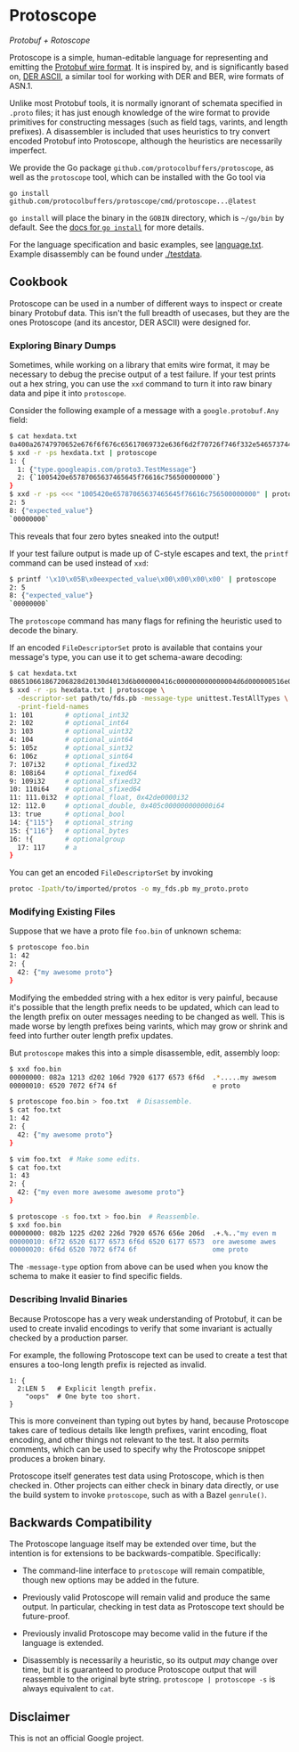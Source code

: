# Protoscope

*Protobuf + Rotoscope*

Protoscope is a simple, human-editable language for representing and emitting
the
[Protobuf wire format](https://developers.google.com/protocol-buffers/docs/encoding).
It is inspired by, and is significantly based on,
[DER ASCII](https://github.com/google/der-ascii), a similar tool for working
with DER and BER, wire formats of ASN.1.

Unlike most Protobuf tools, it is normally ignorant of schemata specified in
`.proto` files; it has just enough knowledge of the wire format to provide
primitives for constructing messages (such as field tags, varints, and length
prefixes). A disassembler is included that uses heuristics to try convert
encoded Protobuf into Protoscope, although the heuristics are necessarily
imperfect.

We provide the Go package `github.com/protocolbuffers/protoscope`, as well as
the `protoscope` tool, which can be installed with the Go tool via

```
go install github.com/protocolbuffers/protoscope/cmd/protoscope...@latest
```

`go install` will place the binary in the `GOBIN` directory, which is
`~/go/bin` by default. See the [docs for `go install`](https://pkg.go.dev/cmd/go#hdr-Compile_and_install_packages_and_dependencies) for more details.

For the language specification and basic examples, see
[language.txt](/language.txt). Example disassembly can be found under
[./testdata](/testdata).

## Cookbook

Protoscope can be used in a number of different ways to inspect or create binary
Protobuf data. This isn't the full breadth of usecases, but they are the ones
Protoscope (and its ancestor, DER ASCII) were designed for.

### Exploring Binary Dumps

Sometimes, while working on a library that emits wire format, it may be
necessary to debug the precise output of a test failure. If your test prints out
a hex string, you can use the `xxd` command to turn it into raw binary data and
pipe it into `protoscope`.

Consider the following example of a message with a `google.protobuf.Any` field:

```sh
$ cat hexdata.txt
0a400a26747970652e676f6f676c65617069732e636f6d2f70726f746f332e546573744d65737361676512161005420e65787065637465645f76616c756500000000
$ xxd -r -ps hexdata.txt | protoscope
1: {
  1: {"type.googleapis.com/proto3.TestMessage"}
  2: {`1005420e65787065637465645f76616c756500000000`}
}
$ xxd -r -ps <<< "1005420e65787065637465645f76616c756500000000" | protoscope
2: 5
8: {"expected_value"}
`00000000`
```

This reveals that four zero bytes sneaked into the output!

If your test failure output is made up of C-style escapes and text, the `printf`
command can be used instead of `xxd`:

```sh
$ printf '\x10\x05B\x0eexpected_value\x00\x00\x00\x00' | protoscope
2: 5
8: {"expected_value"}
`00000000`
```

The `protoscope` command has many flags for refining the heuristic used to
decode the binary.

If an encoded `FileDescriptorSet` proto is available that contains your
message's type, you can use it to get schema-aware decoding:

```sh
$ cat hexdata.txt
086510661867206828d20130d4013d6b000000416c000000000000004d6d000000516e000000000000005d0000de42610000000000005c40680172033131357a0331313683018801758401
$ xxd -r -ps hexdata.txt | protoscope \
  -descriptor-set path/to/fds.pb -message-type unittest.TestAllTypes \
  -print-field-names
1: 101        # optional_int32
2: 102        # optional_int64
3: 103        # optional_uint32
4: 104        # optional_uint64
5: 105z       # optional_sint32
6: 106z       # optional_sint64
7: 107i32     # optional_fixed32
8: 108i64     # optional_fixed64
9: 109i32     # optional_sfixed32
10: 110i64    # optional_sfixed64
11: 111.0i32  # optional_float, 0x42de0000i32
12: 112.0     # optional_double, 0x405c000000000000i64
13: true      # optional_bool
14: {"115"}   # optional_string
15: {"116"}   # optional_bytes
16: !{        # optionalgroup
  17: 117     # a
}
```

You can get an encoded `FileDescriptorSet` by invoking

```sh
protoc -Ipath/to/imported/protos -o my_fds.pb my_proto.proto
```

### Modifying Existing Files

Suppose that we have a proto file `foo.bin` of unknown schema:

```sh
$ protoscope foo.bin
1: 42
2: {
  42: {"my awesome proto"}
}
```

Modifying the embedded string with a hex editor is very painful, because it's
possible that the length prefix needs to be updated, which can lead to the
length prefix on outer messages needing to be changed as well. This is made
worse by length prefixes being varints, which may grow or shrink and feed into
further outer length prefix updates.

But `protoscope` makes this into a simple disassemble, edit, assembly loop:

```sh
$ xxd foo.bin
00000000: 082a 1213 d202 106d 7920 6177 6573 6f6d  .*.....my awesom
00000010: 6520 7072 6f74 6f                        e proto

$ protoscope foo.bin > foo.txt  # Disassemble.
$ cat foo.txt
1: 42
2: {
  42: {"my awesome proto"}
}

$ vim foo.txt  # Make some edits.
$ cat foo.txt
1: 43
2: {
  42: {"my even more awesome awesome proto"}
}

$ protoscope -s foo.txt > foo.bin  # Reassemble.
$ xxd foo.bin
00000000: 082b 1225 d202 226d 7920 6576 656e 206d  .+.%.."my even m
00000010: 6f72 6520 6177 6573 6f6d 6520 6177 6573  ore awesome awes
00000020: 6f6d 6520 7072 6f74 6f                   ome proto
```

The `-message-type` option from above can be used when you know the schema to
make it easier to find specific fields.

### Describing Invalid Binaries

Because Protoscope has a very weak understanding of Protobuf, it can be used to
create invalid encodings to verify that some invariant is actually checked by a
production parser.

For example, the following Protoscope text can be used to create a test that
ensures a too-long length prefix is rejected as invalid.

```
1: {
  2:LEN 5   # Explicit length prefix.
    "oops"  # One byte too short.
}
```

This is more conveinent than typing out bytes by hand, because Protoscope takes
care of tedious details like length prefixes, varint encoding, float encoding,
and other things not relevant to the test. It also permits comments, which can
be used to specify why the Protoscope snippet produces a broken binary.

Protoscope itself generates test data using Protoscope, which is then checked
in. Other projects can either check in binary data directly, or use the build
system to invoke `protoscope`, such as with a Bazel `genrule()`.

## Backwards Compatibility

The Protoscope language itself may be extended over time, but the intention is
for extensions to be backwards-compatible. Specifically:

*   The command-line interface to `protoscope` will remain compatible, though
    new options may be added in the future.

*   Previously valid Protoscope will remain valid and produce the same output.
    In particular, checking in test data as Protoscope text should be
    future-proof.

*   Previously invalid Protoscope may become valid in the future if the language
    is extended.

*   Disassembly is necessarily a heuristic, so its output *may* change over
    time, but it is guaranteed to produce Protoscope output that will reassemble
    to the original byte string. `protoscope | protoscope -s` is always
    equivalent to `cat`.

## Disclaimer

This is not an official Google project.
